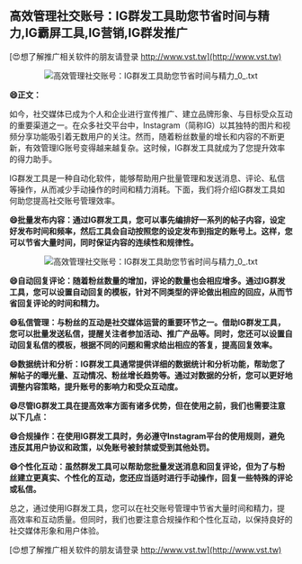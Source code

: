 ## **高效管理社交账号：IG群发工具助您节省时间与精力,IG霸屏工具,IG营销,IG群发推广**

[😍想了解推广相关软件的朋友请登录 http://www.vst.tw](http://www.vst.tw)

 <center><img src="https://vst.tw/MP4/tuiguang/png/3.png" alt="高效管理社交账号：IG群发工具助您节省时间与精力_0_.txt"></center>

**😄正文：**

如今，社交媒体已成为个人和企业进行宣传推广、建立品牌形象、与目标受众互动的重要渠道之一。在众多社交平台中，Instagram（简称IG）以其独特的图片和视频分享功能吸引着无数用户的关注。然而，随着粉丝数量的增长和内容的不断更新，有效管理IG账号变得越来越复杂。这时候，IG群发工具就成为了您提升效率的得力助手。

IG群发工具是一种自动化软件，能够帮助用户批量管理和发送消息、评论、私信等操作，从而减少手动操作的时间和精力消耗。下面，我们将介绍IG群发工具如何助您提高社交账号管理效率。

**😄批量发布内容：通过IG群发工具，您可以事先编排好一系列的帖子内容，设定好发布时间和频率，然后工具会自动按照您的设定发布到指定的账号上。这样，您可以节省大量时间，同时保证内容的连续性和规律性。**

 <center><img src="https://vst.tw/MP4/tuiguang/png/6.png" alt="高效管理社交账号：IG群发工具助您节省时间与精力_0_.txt"></center>

**😄自动回复评论：随着粉丝数量的增加，评论的数量也会相应增多。通过IG群发工具，您可以设置自动回复的模板，针对不同类型的评论做出相应的回应，从而节省回复评论的时间和精力。**

**😄私信管理：与粉丝的互动是社交媒体运营的重要环节之一。借助IG群发工具，您可以批量发送私信，提醒关注者参加活动、推广产品等。同时，您还可以设置自动回复私信的模板，根据不同的问题和需求给出相应的答复，提高回复效率。**

**😄数据统计和分析：IG群发工具通常提供详细的数据统计和分析功能，帮助您了解帖子的曝光量、互动情况、粉丝增长趋势等。通过对数据的分析，您可以更好地调整内容策略，提升账号的影响力和受众互动度。**

**😄尽管IG群发工具在提高效率方面有诸多优势，但在使用之前，我们也需要注意以下几点：**

**😄合规操作：在使用IG群发工具时，务必遵守Instagram平台的使用规则，避免违反其用户协议和政策，以免账号被封禁或受到其他处罚。**

**😄个性化互动：虽然群发工具可以帮助您批量发送消息和回复评论，但为了与粉丝建立更真实、个性化的互动，您还应当适时进行手动操作，回复一些特殊的评论或私信。**

总之，通过使用IG群发工具，您可以在社交账号管理中节省大量时间和精力，提高效率和互动质量。但同时，我们也要注意合规操作和个性化互动，以保持良好的社交媒体形象和用户体验。

[😍想了解推广相关软件的朋友请登录 http://www.vst.tw](http://www.vst.tw)



